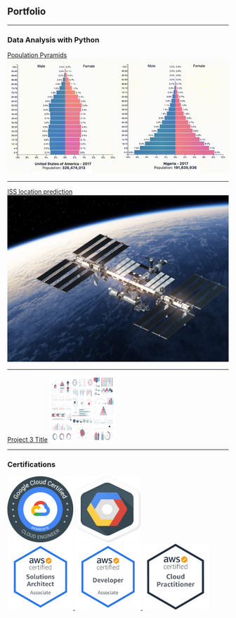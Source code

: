 ## Portfolio

---

### Data Analysis with Python

[Population Pyramids](/population-pyramids-webapp)
<img src="images/population.jpg?raw=true"/>

---
[ISS location prediction](/iss-prediction-webapp)
<img src="images/iss.jpg?raw=true"/>

---
[Project 3 Title](http://example.com/)
<img src="images/dummy_thumbnail.jpg?raw=true" height="150" width="150"/>

---

### Certifications
<img src="images/GCPACE.png?raw=true" height="150" width="150"/>
<a href="https://www.qwiklabs.com/public_profiles/06b357b8-6821-485b-b811-fa29cee6a4c5">
<img src="images/GCPLAB.png?raw=true" height="150" width="150"/>
<a href="https://www.credential.net/ec5b3adf-d241-4171-bbf1-1272f3857c99">
</a>
<br/>
<a href="https://www.certmetrics.com/amazon/public/badge.aspx?i=1&t=c&d=2019-12-16&ci=AWS01139510">
<img src="images/AWSSA.png?raw=true" height="150" width="150"/>
</a>
<a href="https://www.certmetrics.com/amazon/public/badge.aspx?i=2&t=c&d=2020-01-30&ci=AWS01139510">
<img src="images/AWSDEV.png?raw=true" height="150" width="150"/>
</a>
<a href="https://www.certmetrics.com/amazon/public/badge.aspx?i=9&t=c&d=2019-11-20&ci=AWS01139510">
<img src="images/AWSCP.png?raw=true" height="150" width="150"/>
</a>

